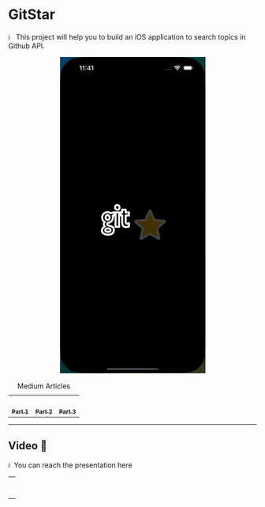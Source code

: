 # GitStar
ℹ️ &nbsp; This project will help you to build an iOS application to search topics in Github API.

<center> 

![GitStar](images/Gitstar.gif)  

</center>

<center>
<table>
<caption>Medium Articles</caption>
  <tr>
    <td align="center"><a href="https://blog.protein.tech/apollo-graphql-realm-in-ios-part-1-1d34f3f21528"><img src="https://global.discourse-cdn.com/business5/uploads/apollographql/original/1X/25bd5104d61020fe4dc0777a5919cd009bca633e.png" width="100px;" alt=""/><br/><sub><b>Part 1</b></sub></a><br /></td>
    <td align="center"><a href="https://blog.protein.tech/apollo-graphql-realm-in-ios-part-2-a2dc48d558b4"><img src="https://global.discourse-cdn.com/business5/uploads/apollographql/original/1X/25bd5104d61020fe4dc0777a5919cd009bca633e.png" width="100px;" alt=""/><br/><sub><b>Part 2</b></sub></a><br /></td>
    <td align="center"><a href="https://blog.protein.tech/apollo-graphql-realm-in-ios-part-3-840dbf91ab5e"><img src="https://avatars.githubusercontent.com/u/7575099?s=280&v=4" width="100px;" alt=""/><br/><sub><b>Part 3</b></sub></a><br /></td>
  </tr>
</table>
</center>

****

## Video 🚀

ℹ️ &nbsp;You can reach the presentation here

<table>
  <tr>
    <td align="center"><a href="https://youtu.be/6FM9hRMS4Z0"><img src="https://pbs.twimg.com/card_img/1584503395896926208/yGKod8jC?format=jpg&name=large" alt=""/><br/><sub><b></b></sub></a><br /></td>
</table>

